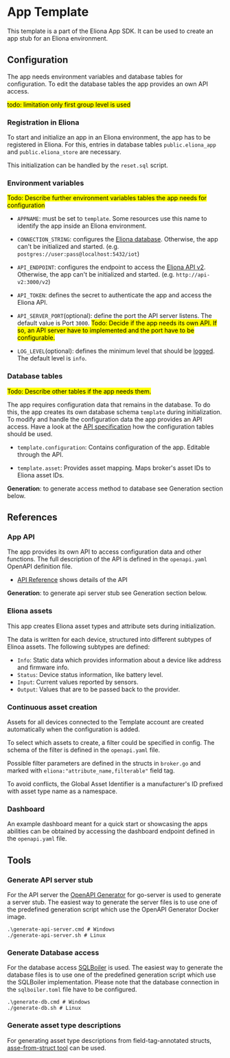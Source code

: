 # App Template

This template is a part of the Eliona App SDK. It can be used to create an app stub for an Eliona environment.

## Configuration

The app needs environment variables and database tables for configuration. To edit the database tables the app provides an own API access.


<mark>todo: limitation only first group level is used</mark>


### Registration in Eliona ###

To start and initialize an app in an Eliona environment, the app has to be registered in Eliona. For this, entries in database tables `public.eliona_app` and `public.eliona_store` are necessary.

This initialization can be handled by the `reset.sql` script.


### Environment variables

<mark>Todo: Describe further environment variables tables the app needs for configuration</mark>


- `APPNAME`: must be set to `template`. Some resources use this name to identify the app inside an Eliona environment.

- `CONNECTION_STRING`: configures the [Eliona database](https://github.com/eliona-smart-building-assistant/go-eliona/tree/main/db). Otherwise, the app can't be initialized and started. (e.g. `postgres://user:pass@localhost:5432/iot`)

- `API_ENDPOINT`:  configures the endpoint to access the [Eliona API v2](https://github.com/eliona-smart-building-assistant/eliona-api). Otherwise, the app can't be initialized and started. (e.g. `http://api-v2:3000/v2`)

- `API_TOKEN`: defines the secret to authenticate the app and access the Eliona API.

- `API_SERVER_PORT`(optional): define the port the API server listens. The default value is Port `3000`. <mark>Todo: Decide if the app needs its own API. If so, an API server have to implemented and the port have to be configurable.</mark>

- `LOG_LEVEL`(optional): defines the minimum level that should be [logged](https://github.com/eliona-smart-building-assistant/go-utils/blob/main/log/README.md). The default level is `info`.

### Database tables ###

<mark>Todo: Describe other tables if the app needs them.</mark>

The app requires configuration data that remains in the database. To do this, the app creates its own database schema `template` during initialization. To modify and handle the configuration data the app provides an API access. Have a look at the [API specification](https://eliona-smart-building-assistant.github.io/open-api-docs/?https://raw.githubusercontent.com/eliona-smart-building-assistant/app-template/develop/openapi.yaml) how the configuration tables should be used.

- `template.configuration`: Contains configuration of the app. Editable through the API.

- `template.asset`: Provides asset mapping. Maps broker's asset IDs to Eliona asset IDs.

**Generation**: to generate access method to database see Generation section below.


## References

### App API ###

The app provides its own API to access configuration data and other functions. The full description of the API is defined in the `openapi.yaml` OpenAPI definition file.

- [API Reference](https://eliona-smart-building-assistant.github.io/open-api-docs/?https://raw.githubusercontent.com/eliona-smart-building-assistant/app-template/develop/openapi.yaml) shows details of the API

**Generation**: to generate api server stub see Generation section below.


### Eliona assets ###

This app creates Eliona asset types and attribute sets during initialization.

The data is written for each device, structured into different subtypes of Elinoa assets. The following subtypes are defined:

- `Info`: Static data which provides information about a device like address and firmware info.
- `Status`: Device status information, like battery level.
- `Input`: Current values reported by sensors.
- `Output`: Values that are to be passed back to the provider.

### Continuous asset creation ###

Assets for all devices connected to the Template account are created automatically when the configuration is added.

To select which assets to create, a filter could be specified in config. The schema of the filter is defined in the `openapi.yaml` file.

Possible filter parameters are defined in the structs in `broker.go` and marked with `eliona:"attribute_name,filterable"` field tag.

To avoid conflicts, the Global Asset Identifier is a manufacturer's ID prefixed with asset type name as a namespace.

### Dashboard ###

An example dashboard meant for a quick start or showcasing the apps abilities can be obtained by accessing the dashboard endpoint defined in the `openapi.yaml` file.

## Tools

### Generate API server stub ###

For the API server the [OpenAPI Generator](https://openapi-generator.tech/docs/generators/openapi-yaml) for go-server is used to generate a server stub. The easiest way to generate the server files is to use one of the predefined generation script which use the OpenAPI Generator Docker image.

```
.\generate-api-server.cmd # Windows
./generate-api-server.sh # Linux
```

### Generate Database access ###

For the database access [SQLBoiler](https://github.com/volatiletech/sqlboiler) is used. The easiest way to generate the database files is to use one of the predefined generation script which use the SQLBoiler implementation. Please note that the database connection in the `sqlboiler.toml` file have to be configured.

```
.\generate-db.cmd # Windows
./generate-db.sh # Linux
```

### Generate asset type descriptions ###

For generating asset type descriptions from field-tag-annotated structs, [asse-from-struct tool](https://github.com/eliona-smart-building-assistant/dev-utilities) can be used.

